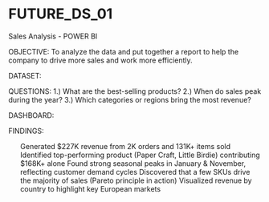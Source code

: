 # FUTURE_DS_01
Sales Analysis - POWER BI 

OBJECTIVE:
To analyze the data and put together a report to help the company to drive more sales and work more efficiently.

DATASET:
<a href="https://www.kaggle.com/datasets/mathchi/online-retail-ii-data-set-from-ml-repository"></a>

QUESTIONS:
1.) What are the best-selling products?
2.) When do sales peak during the year?
3.) Which categories or regions bring the most revenue?

DASHBOARD:

FINDINGS:

<OL>Generated $227K revenue from 2K orders and 131K+ items sold
Identified top-performing product (Paper Craft, Little Birdie) contributing $168K+ alone
Found strong seasonal peaks in January & November, reflecting customer demand cycles
Discovered that a few SKUs drive the majority of sales (Pareto principle in action)
Visualized revenue by country to highlight key European markets</OL>


